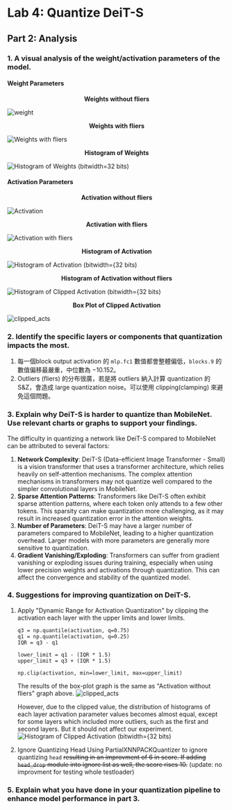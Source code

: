 # Lab 4: Quantize DeiT-S

## Part 2: Analysis

### 1. A visual analysis of the weight/activation parameters of the model.

#### Weight Parameters
**<center>Weights without fliers</center>**  

![weight](https://hackmd.io/_uploads/SJwGzRYXA.png)
  
  
**<center>Weights with fliers</center>**  

![Weights with fliers](https://hackmd.io/_uploads/BJZ7zCF70.png)
  


**<center>Histogram of Weights</center>**  

![Histogram of Weights (bitwidth=32 bits)](https://hackmd.io/_uploads/Byq7fCKXR.png)
  




#### Activation Parameters 
**<center>Activation without fliers</center>**  

![Activation](https://hackmd.io/_uploads/HkoEM0tQC.png)
  


**<center>Activation with fliers</center>**  

![Activation with fliers](https://hackmd.io/_uploads/H1WSzAYQR.png)
  


**<center>Histogram of Activation</center>**  

![Histogram of Activation (bitwidth={32 bits)](https://hackmd.io/_uploads/r1etBMRFmC.png)
  

**<center>Histogram of Activation without fliers</center>**  

![Histogram of Clipped Activation (bitwidth={32 bits)](https://hackmd.io/_uploads/H1ZUG0Fm0.png)
  

**<center>Box Plot of Clipped Activation</center>**  

![clipped_acts](https://hackmd.io/_uploads/BJ8DM0KXC.png)
  


### 2. Identify the specific layers or components that quantization impacts the most.
1. 每一個block output activation 的 `mlp.fc1` 數值都會整體偏低，`blocks.9` 的數值偏移最嚴重，中位數為 $-10.152$。
2. Outliers (fliers) 的分布很廣，若是將 outliers 納入計算 quantization 的 S&Z，會造成 large quantization noise。可以使用 clipping(clamping) 來避免這個問題。

### 3. Explain why DeiT-S is harder to quantize than MobileNet. Use relevant charts or graphs to support your findings.

The difficulty in quantizing a network like DeiT-S compared to MobileNet can be attributed to several factors:
1. **Network Complexity**: DeiT-S (Data-efficient Image Transformer - Small) is a vision transformer that uses a transformer architecture, which relies heavily on self-attention mechanisms. The complex attention mechanisms in transformers may not quantize well compared to the simpler convolutional layers in MobileNet.
2. **Sparse Attention Patterns**: Transformers like DeiT-S often exhibit sparse attention patterns, where each token only attends to a few other tokens. This sparsity can make quantization more challenging, as it may result in increased quantization error in the attention weights.
3. **Number of Parameters**: DeiT-S may have a larger number of parameters compared to MobileNet, leading to a higher quantization overhead. Larger models with more parameters are generally more sensitive to quantization.
4. **Gradient Vanishing/Exploding**: Transformers can suffer from gradient vanishing or exploding issues during training, especially when using lower precision weights and activations through quantization. This can affect the convergence and stability of the quantized model.


### 4. Suggestions for improving quantization on DeiT-S. 
1. Apply "Dynamic Range for Activation Quantization" by clipping the activation each layer with the upper limits and lower limits.
    ```=python
    q3 = np.quantile(activation, q=0.75)
    q1 = np.quantile(activation, q=0.25)
    IQR = q3 - q1

    lower_limit = q1 - (IQR * 1.5)
    upper_limit = q3 + (IQR * 1.5)

    np.clip(activation, min=lower_limit, max=upper_limit)
    ```
    The results of the box-plot graph is the same as "Activation without fliers" graph above.
    ![clipped_acts](https://hackmd.io/_uploads/rkYYzCKQC.png)
  
    
    However, due to the clipped value, the distribution of histograms of each layer activation parameter values becomes almost equal, except for some layers which included more outliers, such as the first and second layers. But it should not affect our experiment.
    ![Histogram of Clipped Activation (bitwidth={32 bits)](https://hackmd.io/_uploads/rJbcGRK70.png)



2. Ignore Quantizing Head
    Using PartialXNNPACKQuantizer to ignore quantizing `head` ~~resulting in an improvment of 6 in score. If adding `head_drop` module into ignore list as well, the score rises 10.~~ (update: no improvment for testing whole testloader)

### 5. Explain what you have done in your quantization pipeline to enhance model performance in part 3.

